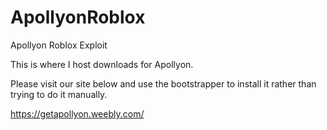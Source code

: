 # ApollyonRoblox
Apollyon Roblox Exploit

This is where I host downloads for Apollyon. 

Please visit our site below and use the bootstrapper to install it rather than trying to do it manually.

https://getapollyon.weebly.com/
